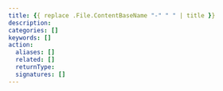 ```yaml
---
title: {{ replace .File.ContentBaseName "-" " " | title }}
description:
categories: []
keywords: []
action:
  aliases: []
  related: []
  returnType:
  signatures: []
---
```

